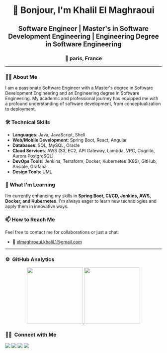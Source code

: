 <h1 align="center">👋 Bonjour, I'm Khalil El Maghraoui</h1>
<h2 align="center">Software Engineer | Master's in Software Development Engineering | Engineering Degree in Software Engineering</h2>

<h3 align="center">📍 paris, France</h3>

---

### 👨‍💻 About Me

I am a passionate Software Engineer with a Master's degree in Software Development Engineering and an Engineering degree in Software Engineering. My academic and professional journey has equipped me with a profound understanding of software development, from conceptualization to deployment.

### 🛠 Technical Skills

- **Languages**: Java, JavaScript, Shell
- **Web/Mobile Development**: Spring Boot, React, Angular
- **Databases**: SQL, MySQL, Oracle
- **Cloud Services**: AWS (S3, EC2, API Gateway, Lambda, VPC, Cognito, Aurora PostgreSQL)
- **DevOps Tools**: Jenkins, Terraform, Docker, Kubernetes (K8S), GitHub, Ansible, Grafana
- **Design Tools**: UML

### 🌱 What I'm Learning

I’m currently enhancing my skills in **Spring Boot, CI/CD, Jenkins, AWS, Docker, and Kubernetes**. I'm always eager to learn new technologies and apply them in innovative ways.

### 📫 How to Reach Me

Feel free to contact me for collaborations or just a chat:
- 📧 [elmaghroaui.khalil.1@gmail.com](mailto:elmaghroaui.khalil.1@gmail.com)

---

### ⚙️ &nbsp;GitHub Analytics

<p align="center">
<a href="https://github.com/khalilelmaghraoui">
  <img height="180em" src="https://github-readme-stats-eight-theta.vercel.app/api?username=khalilelmaghraoui&show_icons=true&theme=algolia&include_all_commits=true"/>
  <img height="180em" src="https://github-readme-stats-eight-theta.vercel.app/api/top-langs/?username=khalilelmaghraoui&layout=compact&langs_count=8&theme=algolia&hide=css,PHP,Blade"/>
</a>
</p>

### 🤝🏻 &nbsp;Connect with Me

<p align="center">

<a href="https://www.linkedin.com/in/elmagharoui-khalil/"><img src="https://img.shields.io/badge/-el%20Maghraoui%20Khalil-0077B5?style=flat&logo=Linkedin&logoColor=white"/></a>
<a href="https://www.behance.net/KHALILMGR"><img src="https://img.shields.io/badge/-@khalilelmaghraoui-1769FF?style=flat&logo=Behance&logoColor=white"/></a>
<a href="https://www.hackerrank.com/xXzibit"><img src="https://img.shields.io/badge/-@HackerRank-1769FF?style=flat&Color=green"/></a>
<a href="https://twitter.com/KMaghroui"><img src="https://img.shields.io/badge/-@KMaghroui-1769FF?style=flat&logo=twitter&logoColor=white"/></a>

</p>


